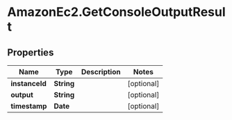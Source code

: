 # AmazonEc2.GetConsoleOutputResult

## Properties

Name | Type | Description | Notes
------------ | ------------- | ------------- | -------------
**instanceId** | **String** |  | [optional] 
**output** | **String** |  | [optional] 
**timestamp** | **Date** |  | [optional] 



